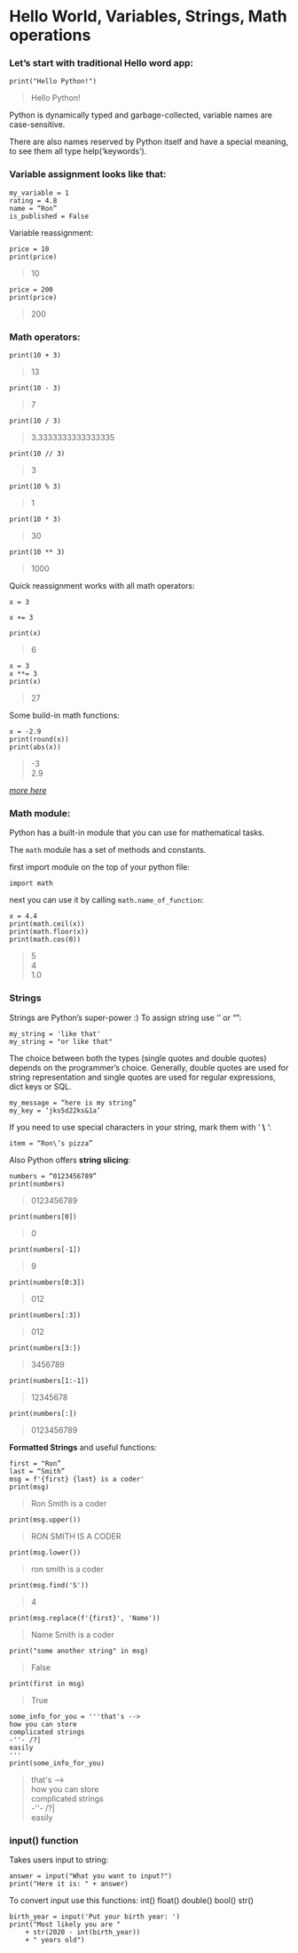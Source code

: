 # Hello World, Variables, Strings, Math operations

  

### Let’s start with traditional Hello word app:

  

```
print("Hello Python!")
```

>Hello Python!

  

Python is dynamically typed and garbage-collected, variable names are case-sensitive.

There are also names reserved by Python itself and have a special meaning, to see them all type help(‘keywords’).

### Variable assignment looks like that:

  
```
my_variable = 1
rating = 4.8
name = “Ron”
is_published = False
```
  

Variable reassignment:
```
price = 10
print(price)
```
> 10
```
price = 200
print(price)
```
> 200



  

### Math operators:

```
print(10 + 3)
```
> 13
```
print(10 - 3)
```
> 7
```
print(10 / 3)
```
> 3.3333333333333335
```
print(10 // 3)
```
> 3
```
print(10 % 3)
```
> 1
```
print(10 * 3)
```
> 30
```
print(10 ** 3)
```
> 1000

  

Quick reassignment works with all math operators:

```
x = 3

x += 3

print(x)
```
> 6
```
x = 3
x **= 3
print(x)
```
> 27

Some build-in math functions: 
```
x = -2.9
print(round(x))
print(abs(x))
```
> -3 \
> 2.9
  
[*more here*](https://www.linuxtopia.org/online_books/programming_books/python_programming/python_ch04s04.html)

### Math module:
Python has a built-in module that you can use for mathematical tasks.

The  `math`  module has a set of methods and constants.

first import module on the top of your python file:
```
import math
```
next you can use it by calling `math.name_of_function`:
```
x = 4.4
print(math.ceil(x))
print(math.floor(x))
print(math.cos(0))
```
> 5 \
> 4 \
> 1.0

### Strings
Strings are Python’s super-power :)
To assign string use ‘’ or “”:
```
my_string = 'like that'
my_string = "or like that"
```
The choice between both the types (single quotes and double quotes) depends on the programmer’s choice. Generally, double quotes are used for string representation and single quotes are used for regular expressions, dict keys or SQL.
```
my_message = “here is my string”
my_key = ‘jks5d22ks&1a’
```
  

If you need to use special characters in your string, mark them with ‘  **\\**  ’:
```
item = “Ron\’s pizza”
```
Also Python offers **string slicing**:

```
numbers = “0123456789”
print(numbers)
```
> 0123456789
```
print(numbers[0])
```
> 0
```
print(numbers[-1])
```
> 9
```
print(numbers[0:3])
```
> 012
```
print(numbers[:3])
```
> 012
```
print(numbers[3:])
```
> 3456789
```
print(numbers[1:-1])
```
> 12345678
```
print(numbers[:])
```
> 0123456789

**Formatted Strings** and useful functions:

```
first = "Ron”
last = “Smith”
msg = f'{first} {last} is a coder'
print(msg)
```
> Ron Smith is a coder
```
print(msg.upper())
```
> RON SMITH IS A CODER
```
print(msg.lower())
```
> ron smith is a coder
```
print(msg.find('S'))
```
> 4
```
print(msg.replace(f'{first}', 'Name'))
```
> Name Smith is a coder
```
print("some another string" in msg)
```
> False
```
print(first in msg)
```
> True
 
```
some_info_for_you = '''that's -->
how you can store
complicated strings
-''- /?|
easily
'''
print(some_info_for_you)
```
> that's --> \
> how you can store \
> complicated strings \
> -''- /?| \
> easily 

### input() function 
Takes users input to string:
```
answer = input("What you want to input?")
print("Here it is: " + answer)
```
 

To convert input use this functions:
int() float() double() bool() str()

```
birth_year = input('Put your birth year: ')
print("Most likely you are "
	+ str(2020 - int(birth_year))
	+ " years old")
```
